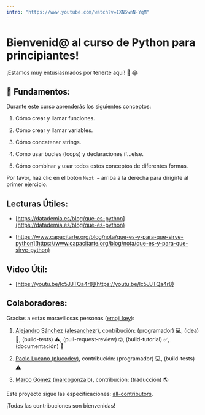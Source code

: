 ```yaml
---
intro: "https://www.youtube.com/watch?v=IXNSwnN-YqM"
---
```


# Bienvenid@ al curso de Python para principiantes!

¡Estamos muy entusiasmados por tenerte aquí! 🎉 😂

## 💬 Fundamentos:

Durante este curso aprenderás los siguientes conceptos:

1. Cómo crear y llamar funciones.

2. Cómo crear y llamar variables.

3. Cómo concatenar strings.

4. Cómo usar bucles (loops) y declaraciones if...else.

5. Cómo combinar y usar todos estos conceptos de diferentes formas.

Por favor, haz clic en el botón `Next →` arriba a la derecha para dirigirte al primer ejercicio.

## Lecturas Útiles:

+ [https://datademia.es/blog/que-es-python](https://datademia.es/blog/que-es-python)

+ [https://www.capacitarte.org/blog/nota/que-es-y-para-que-sirve-python](https://www.capacitarte.org/blog/nota/que-es-y-para-que-sirve-python)

## Video Útil:

+ [https://youtu.be/lc5JJTQa4r8](https://youtu.be/lc5JJTQa4r8)

## Colaboradores:

Gracias a estas maravillosas personas ([emoji key](https://github.com/kentcdodds/all-contributors#emoji-key)):

1. [Alejandro Sánchez (alesanchezr)](https://github.com/alesanchezr), contribución: (programador) 💻, (idea) 🤔, (build-tests) ⚠️, (pull-request-review) 🤓, (build-tutorial) ✅, (documentación) 📖

2. [Paolo Lucano (plucodev)](https://github.com/plucodev), contribución: (programador) 💻, (build-tests) ⚠️

3. [Marco Gómez (marcogonzalo)](https://github.com/marcogonzalo), contribución: (traducción) 🌎

Este proyecto sigue las especificaciones: [all-contributors](https://github.com/kentcdodds/all-contributors). 

¡Todas las contribuciones son bienvenidas!
